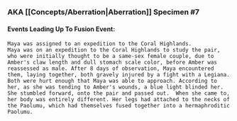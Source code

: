 ### AKA [[Concepts/Aberration|Aberration]] Specimen #7
#### Events Leading Up To Fusion Event:
	Maya was assigned to an expedition to the Coral Highlands.
	Maya was on an expedition to the Coral Highlands to study the pair, who were initially thought to be a same-sex female couple, due to Amber's claw length and dull stomach scale color, before Amber was reassessed as male. After 8 days of observation, Maya encountered them, laying together, both gravely injured by a fight with a Legiana.  Both were hurt enough that Maya was able to approach. According to her, as she was tending to Amber's wounds, a blue light blinded her. She stumbled forward, onto the pair and passed out.  When she came to, her body was entirely different. Her legs had attached to the necks of the Paolumu, which had themselves fused together into a hermaphroditic Paolumu.